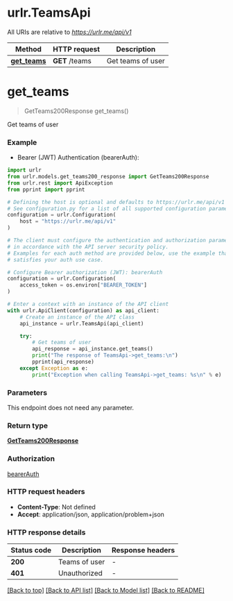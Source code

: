 # urlr.TeamsApi

All URIs are relative to *https://urlr.me/api/v1*

Method | HTTP request | Description
------------- | ------------- | -------------
[**get_teams**](TeamsApi.md#get_teams) | **GET** /teams | Get teams of user


# **get_teams**
> GetTeams200Response get_teams()

Get teams of user

### Example

* Bearer (JWT) Authentication (bearerAuth):

```python
import urlr
from urlr.models.get_teams200_response import GetTeams200Response
from urlr.rest import ApiException
from pprint import pprint

# Defining the host is optional and defaults to https://urlr.me/api/v1
# See configuration.py for a list of all supported configuration parameters.
configuration = urlr.Configuration(
    host = "https://urlr.me/api/v1"
)

# The client must configure the authentication and authorization parameters
# in accordance with the API server security policy.
# Examples for each auth method are provided below, use the example that
# satisfies your auth use case.

# Configure Bearer authorization (JWT): bearerAuth
configuration = urlr.Configuration(
    access_token = os.environ["BEARER_TOKEN"]
)

# Enter a context with an instance of the API client
with urlr.ApiClient(configuration) as api_client:
    # Create an instance of the API class
    api_instance = urlr.TeamsApi(api_client)

    try:
        # Get teams of user
        api_response = api_instance.get_teams()
        print("The response of TeamsApi->get_teams:\n")
        pprint(api_response)
    except Exception as e:
        print("Exception when calling TeamsApi->get_teams: %s\n" % e)
```



### Parameters

This endpoint does not need any parameter.

### Return type

[**GetTeams200Response**](GetTeams200Response.md)

### Authorization

[bearerAuth](../README.md#bearerAuth)

### HTTP request headers

 - **Content-Type**: Not defined
 - **Accept**: application/json, application/problem+json

### HTTP response details

| Status code | Description | Response headers |
|-------------|-------------|------------------|
**200** | Teams of user |  -  |
**401** | Unauthorized |  -  |

[[Back to top]](#) [[Back to API list]](../README.md#documentation-for-api-endpoints) [[Back to Model list]](../README.md#documentation-for-models) [[Back to README]](../README.md)

